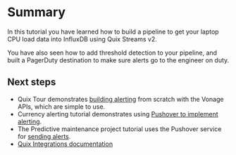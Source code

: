 # Summary

In this tutorial you have learned how to build a pipeline to get your laptop CPU load data into InfluxDB using Quix Streams v2. 

You have also seen how to add threshold detection to your pipeline, and built a PagerDuty destination to make sure alerts go to the engineer on duty.

## Next steps

* Quix Tour demonstrates [building alerting](../../quix-cloud/quixtour/serve-sms.md) from scratch with the Vonage APIs, which are simple to use.
* Currency alerting tutorial demonstrates using [Pushover to implement alerting](../../tutorials/currency-alerting/currency-alerting.md#setting-up-the-pushover-destination).
* The Predictive maintenance project tutorial uses the Pushover service for [sending alerts](../../tutorials/predictive-maintenance/phone-alerts.md).
* [Quix Integrations documentation](../../integrations/overview.md)
